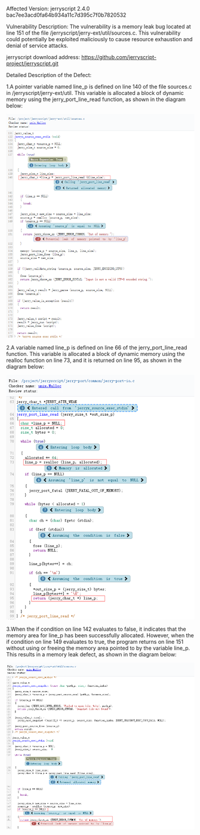 Affected Version:
jerryscript 2.4.0 bac7ee3acd0fa64b934a11c7d395c7f0b7820532

Vulnerability Description:
The vulnerability is a memory leak bug located at line 151 of the file /jerryscript/jerry-ext/util/sources.c. This vulnerability could potentially be exploited maliciously to cause resource exhaustion and denial of service attacks.

jerryscript download address:
https://github.com/jerryscript-project/jerryscript.git

Detailed Description of the Defect:

1.A pointer variable named line_p is defined on line 140 of the file sources.c in /jerryscript/jerry-ext/util. This variable is allocated a block of dynamic memory using the jerry_port_line_read function, as shown in the diagram below:

![image](https://github.com/LuMingYinDetect/jerryscript_defects/blob/main/jerryscript_1.png)

2.A variable named line_p is defined on line 66 of the jerry_port_line_read function. This variable is allocated a block of dynamic memory using the realloc function on line 73, and it is returned on line 95, as shown in the diagram below:

![image](https://github.com/LuMingYinDetect/jerryscript_defects/blob/main/jerryscript_2.png)

3.When the if condition on line 142 evaluates to false, it indicates that the memory area for line_p has been successfully allocated. However, when the if condition on line 149 evaluates to true, the program returns on line 151 without using or freeing the memory area pointed to by the variable line_p. This results in a memory leak defect, as shown in the diagram below:

![image](https://github.com/LuMingYinDetect/jerryscript_defects/blob/main/jerryscript_3.png)
